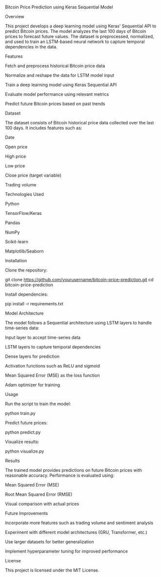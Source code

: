 Bitcoin Price Prediction using Keras Sequential Model

Overview

This project develops a deep learning model using Keras' Sequential API to predict Bitcoin prices. The model analyzes the last 100 days of Bitcoin prices to forecast future values. The dataset is preprocessed, normalized, and used to train an LSTM-based neural network to capture temporal dependencies in the data.

Features

Fetch and preprocess historical Bitcoin price data

Normalize and reshape the data for LSTM model input

Train a deep learning model using Keras Sequential API

Evaluate model performance using relevant metrics

Predict future Bitcoin prices based on past trends

Dataset

The dataset consists of Bitcoin historical price data collected over the last 100 days. It includes features such as:

Date

Open price

High price

Low price

Close price (target variable)

Trading volume

Technologies Used

Python

TensorFlow/Keras

Pandas

NumPy

Scikit-learn

Matplotlib/Seaborn

Installation

Clone the repository:

git clone https://github.com/yourusername/bitcoin-price-prediction.git
cd bitcoin-price-prediction

Install dependencies:

pip install -r requirements.txt

Model Architecture

The model follows a Sequential architecture using LSTM layers to handle time-series data:

Input layer to accept time-series data

LSTM layers to capture temporal dependencies

Dense layers for prediction

Activation functions such as ReLU and sigmoid

Mean Squared Error (MSE) as the loss function

Adam optimizer for training

Usage

Run the script to train the model:

python train.py

Predict future prices:

python predict.py

Visualize results:

python visualize.py

Results

The trained model provides predictions on future Bitcoin prices with reasonable accuracy. Performance is evaluated using:

Mean Squared Error (MSE)

Root Mean Squared Error (RMSE)

Visual comparison with actual prices

Future Improvements

Incorporate more features such as trading volume and sentiment analysis

Experiment with different model architectures (GRU, Transformer, etc.)

Use larger datasets for better generalization

Implement hyperparameter tuning for improved performance

License

This project is licensed under the MIT License.


